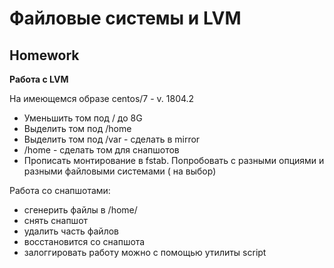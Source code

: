# **Файловые системы и LVM**

## **Homework**

 **Работа с LVM**

На имеющемся образе centos/7 - v. 1804.2
- Уменьшить том под / до 8G
- Выделить том под /home
- Выделить том под /var -  сделать в mirror
- /home - сделать том для снапшотов
- Прописать монтирование в fstab. Попробовать с разными опциями и разными файловыми системами ( на выбор)

Работа со снапшотами:
- сгенерить файлы в /home/
- снять снапшот
- удалить часть файлов
- восстановится со снапшота
- залоггировать работу можно с помощью утилиты script

